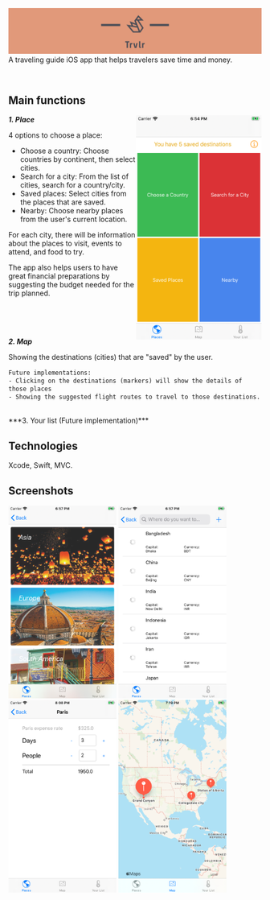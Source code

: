 ![alt trvlr](cover2.png)
A traveling guide iOS app that helps travelers save time and money.

<br/>
<h2>Main functions</h2>

<img align="right" src="Screenshots/places.png" width="250">

***1. Place***


4 options to choose a place:
- Choose a country: Choose countries by continent, then select cities.
- Search for a city: From the list of cities, search for a country/city.
- Saved places: Select cities from the places that are saved.
- Nearby: Choose nearby places from the user's current location.

For each city, there will be information about the places to visit, events to attend, and food to try.

The app also helps users to have great financial preparations by suggesting the budget needed for the trip planned.

<br/>
<br/>
<br/>

***2. Map***

Showing the destinations (cities) that are "saved" by the user.
```
Future implementations:
- Clicking on the destinations (markers) will show the details of those places
- Showing the suggested flight routes to travel to those destinations.
```

<br/>
***3. Your list (Future implementation)***
<br/>

<h2>Technologies</h2>
<p>Xcode, Swift, MVC.</p>

<h2>Screenshots</h2>

<p float="left">
  <img src="Screenshots/continent.png" width="215" />
  <img src="Screenshots/country.png" width="215" />
  <img src="Screenshots/expense.png" width="215" />
  <img src="Screenshots/map.png" width="215" />
</p>
